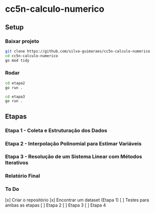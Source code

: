 # cc5n-calculo-numerico
## Setup
### Baixar projeto
```sh
git clone https://github.com/silva-guimaraes/cc5n-calculo-numerico
cd cc5n-calculo-numerico
go mod tidy
```
### Rodar
```sh
cd etapa2
go run .
```
```sh
cd etapa3
go run .
```
## Etapas
### Etapa 1 - Coleta e Estruturação dos Dados
### Etapa 2 - Interpolação Polinomial para Estimar Variáveis
### Etapa 3 - Resolução de um Sistema Linear com Métodos Iterativos
### Relatório Final

### To Do
[x] Criar o repositório
[x] Encontrar um dataset (Etapa 1)
[ ] Testes para ambas as etapas
[ ] Etapa 2
[ ] Etapa 3
[ ] Etapa 4
